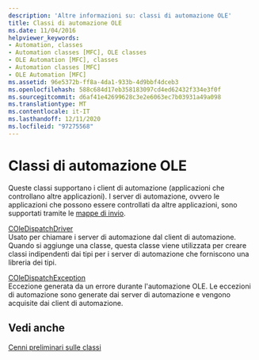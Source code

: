 ```yaml
---
description: 'Altre informazioni su: classi di automazione OLE'
title: Classi di automazione OLE
ms.date: 11/04/2016
helpviewer_keywords:
- Automation, classes
- Automation classes [MFC], OLE classes
- OLE Automation [MFC], classes
- Automation classes [MFC]
- OLE Automation [MFC]
ms.assetid: 96e5372b-ff8a-4da1-933b-4d9bbf4dceb3
ms.openlocfilehash: 588c684d17eb358183097cd4ed62432f334e3f0f
ms.sourcegitcommit: d6af41e42699628c3e2e6063ec7b03931a49a098
ms.translationtype: MT
ms.contentlocale: it-IT
ms.lasthandoff: 12/11/2020
ms.locfileid: "97275568"
---
```

# <a name="ole-automation-classes"></a>Classi di automazione OLE

Queste classi supportano i client di automazione (applicazioni che controllano altre applicazioni). I server di automazione, ovvero le applicazioni che possono essere controllati da altre applicazioni, sono supportati tramite le [mappe di invio](reference/dispatch-maps.md).

[COleDispatchDriver](reference/coledispatchdriver-class.md)<br/>
Usato per chiamare i server di automazione dal client di automazione. Quando si aggiunge una classe, questa classe viene utilizzata per creare classi indipendenti dai tipi per i server di automazione che forniscono una libreria dei tipi.

[COleDispatchException](reference/coledispatchexception-class.md)<br/>
Eccezione generata da un errore durante l'automazione OLE. Le eccezioni di automazione sono generate dai server di automazione e vengono acquisite dai client di automazione.

## <a name="see-also"></a>Vedi anche

[Cenni preliminari sulle classi](class-library-overview.md)
